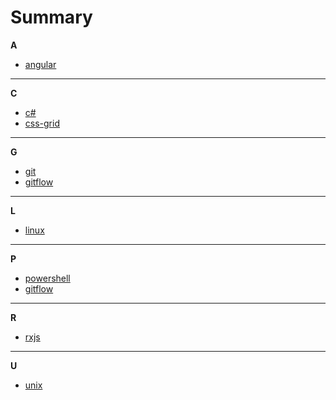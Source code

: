 # Summary

**A**
* [angular](angular/index.md)
---
**C**
* [c#](csharp/index.md)
* [css-grid](css-grid/css-grid.md)
---
**G**
* [git](git/git.md)
* [gitflow](gitflow/gitflow.md)
---
**L**
* [linux](linux_unix/index.md)
___
**P**
* [powershell](powershell/index.md)
* [gitflow](gitflow/gitflow.md)
---
**R**
* [rxjs](rxjs/rxjs.md)
---
**U**
* [unix](linux_unix/index.md)